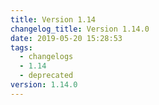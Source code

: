 ```yaml
---
title: Version 1.14
changelog_title: Version 1.14.0
date: 2019-05-20 15:28:53
tags:
  - changelogs
  - 1.14
  - deprecated
version: 1.14.0
---
```


<script src="https://gist.github.com/spinnaker-release/8b2844aa0ddabc25e5a64a21a16abc70.js"/>

